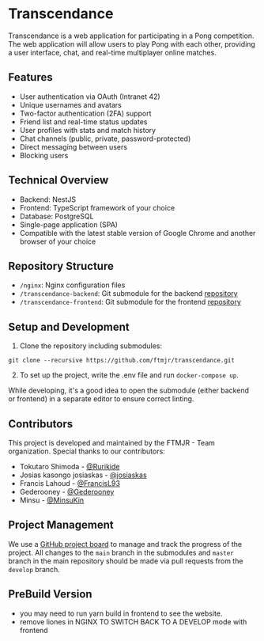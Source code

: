 # Transcendance

Transcendance is a web application for participating in a Pong competition. The web application will allow users to play Pong with each other, providing a user interface, chat, and real-time multiplayer online matches.

## Features

- User authentication via OAuth (Intranet 42)
- Unique usernames and avatars
- Two-factor authentication (2FA) support
- Friend list and real-time status updates
- User profiles with stats and match history
- Chat channels (public, private, password-protected)
- Direct messaging between users
- Blocking users

## Technical Overview

- Backend: NestJS
- Frontend: TypeScript framework of your choice
- Database: PostgreSQL
- Single-page application (SPA)
- Compatible with the latest stable version of Google Chrome and another browser of your choice

## Repository Structure

- `/nginx`: Nginx configuration files
- `/transcendance-backend`: Git submodule for the backend [repository](https://github.com/ftmjr/transcendance-backend)
- `/transcendance-frontend`: Git submodule for the frontend [repository](https://github.com/ftmjr/transcendance-frontend)

## Setup and Development

1. Clone the repository including submodules:
```shell
git clone --recursive https://github.com/ftmjr/transcendance.git
```

2. To set up the project, write the .env file and  run `docker-compose up`.

While developing, it's a good idea to open the submodule (either backend or frontend) in a separate editor to ensure correct linting.

## Contributors

This project is developed and maintained by the FTMJR - Team organization. Special thanks to our contributors:

- Tokutaro Shimoda - [@Rurikide](https://github.com/Rurikide)
- Josias kasongo josiaskas - [@josiaskas](https://github.com/josiaskas)
- Francis Lahoud - [@FrancisL93](https://github.com/FrancisL93)
- Gederooney - [@Gederooney](https://github.com/Gederooney)
- Minsu - [@MinsuKin](https://github.com/MinsuKin)

## Project Management

We use a [GitHub project board](https://github.com/orgs/ftmjr/projects/1/views/1) to manage and track the progress of the project. All changes to the `main` branch in the submodules and `master` branch in the main repository should be made via pull requests from the `develop` branch.

## PreBuild Version

- you may need to run yarn build in frontend to see the website.
- remove liones in NGINX TO SWITCH BACK TO A DEVELOP mode with frontend 


